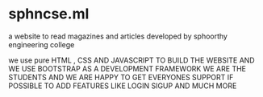 # sphncse.ml
a website to read magazines and articles developed by sphoorthy engineering college

we use pure HTML , CSS AND JAVASCRIPT TO BUILD THE WEBSITE AND WE USE BOOTSTRAP AS A DEVELOPMENT FRAMEWORK
WE ARE THE STUDENTS AND WE ARE HAPPY TO GET EVERYONES SUPPORT IF POSSIBLE 
TO ADD FEATURES LIKE LOGIN SIGUP AND MUCH MORE
